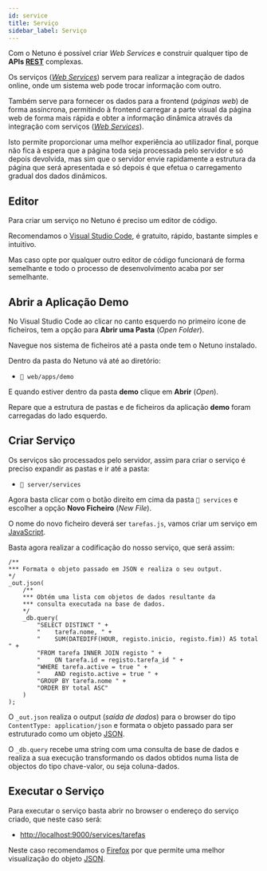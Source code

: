 ```yaml
---
id: service
title: Serviço
sidebar_label: Serviço
---
```


Com o Netuno é possível criar _Web Services_ e construir qualquer tipo de **APIs <a href="https://pt.wikipedia.org/wiki/REST" target="_blank">REST</a>** complexas.

Os serviços (_<a href="https://pt.wikipedia.org/wiki/Web_service" target="_blank">Web Services</a>_) servem para realizar a integração de dados online, onde um sistema web pode trocar informação com outro.

Também serve para fornecer os dados para a frontend (_páginas web_) de forma assíncrona, permitindo à frontend carregar a parte visual da página web de forma mais rápida e obter a informação dinâmica através da integração com serviços (_<a href="https://pt.wikipedia.org/wiki/Web_service" target="_blank">Web Services</a>_).

Isto permite proporcionar uma melhor experiência ao utilizador final, porque não fica à espera que a página toda seja processada pelo servidor e só depois devolvida, mas sim que o servidor envie rapidamente a estrutura da página que será apresentada e só depois é que efetua o carregamento gradual dos dados dinâmicos.

## Editor

Para criar um serviço no Netuno é preciso um editor de código.

Recomendamos o <a href="https://code.visualstudio.com/download" target="_blank">Visual Studio Code</a>, é gratuito, rápido, bastante simples e intuitivo.

Mas caso opte por qualquer outro editor de código funcionará de forma semelhante e todo o processo de desenvolvimento acaba por ser semelhante.

## Abrir a Aplicação Demo

No Visual Studio Code ao clicar no canto esquerdo no primeiro ícone de ficheiros, tem a opção para **Abrir uma Pasta** (_Open Folder_).

Navegue nos sistema de ficheiros até a pasta onde tem o Netuno instalado.

Dentro da pasta do Netuno vá até ao diretório:

* `📂 web/apps/demo`

E quando estiver dentro da pasta **demo** clique em **Abrir** (_Open_).

Repare que a estrutura de pastas e de ficheiros da aplicação **demo** foram carregadas do lado esquerdo.

## Criar Serviço

Os serviços são processados pelo servidor, assim para criar o serviço é preciso expandir as pastas e ir até a pasta:

* `📂 server/services`

Agora basta clicar com o botão direito em cima da pasta `📂 services` e escolher a opção **Novo Ficheiro** (_New File_).

O nome do novo ficheiro deverá ser `tarefas.js`, vamos criar um serviço em <a href="https://developer.mozilla.org/pt-BR/docs/Web/JavaScript" target="_blank">JavaScript</a>.

Basta agora realizar a codificação do nosso serviço, que será assim:

```
/**
*** Formata o objeto passado em JSON e realiza o seu output.
*/
_out.json(
    /**
    *** Obtém uma lista com objetos de dados resultante da
    *** consulta executada na base de dados.
    */
    _db.query(
        "SELECT DISTINCT " +
        "    tarefa.nome, " +
        "    SUM(DATEDIFF(HOUR, registo.inicio, registo.fim)) AS total " +
        "FROM tarefa INNER JOIN registo " +
        "    ON tarefa.id = registo.tarefa_id " +
        "WHERE tarefa.active = true " +
        "    AND registo.active = true " +
        "GROUP BY tarefa.nome " +
        "ORDER BY total ASC"
    )
);
```

O `_out.json` realiza o output (_saída de dados_) para o browser do tipo `ContentType: application/json` e formata o objeto passado para ser estruturado como um objeto <a href="https://pt.wikipedia.org/wiki/JSON" target="_blank">JSON</a>.

O `_db.query` recebe uma string com uma consulta de base de dados e realiza a sua execução transformando os dados obtidos numa lista de objectos do tipo chave-valor, ou seja coluna-dados.

## Executar o Serviço

Para executar o serviço basta abrir no browser o endereço do serviço criado, que neste caso será:

* <a href="http://localhost:9000/services/tarefas" target="_blank">http://localhost:9000/services/tarefas</a>

Neste caso recomendamos o <a href="https://www.mozilla.org/" target="_blank">Firefox</a> por que permite uma melhor visualização do objeto <a href="https://pt.wikipedia.org/wiki/JSON" target="_blank">JSON</a>.
